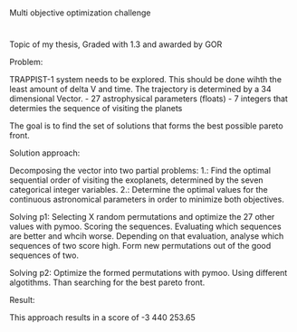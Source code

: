 #
Multi objective optimization challenge
#
Topic of my thesis, Graded with 1.3 and awarded by GOR

Problem:

TRAPPIST-1 system needs to be explored. This should be done wihth the least amount of delta V and time.
The trajectory is determined by a 34 dimensional Vector.
	- 27 astrophysical parameters (floats)
	- 7  integers that determies the sequence of visiting the planets

The goal is to find the set of solutions that forms the best possible pareto front.

Solution approach:

Decomposing the vector into two partial problems:
 1.: Find the optimal sequential order of visiting the exoplanets, determined by the seven categorical integer variables.
 2.: Determine the optimal values for the continuous astronomical parameters in order to minimize both objectives.

Solving p1:
	Selecting X random permutations and optimize the 27 other values with pymoo.
	Scoring the sequences.
	Evaluating which sequences are better and whcih worse.
	Depending on that evaluation, analyse which sequences of two score high.
	Form new permutations out of the good sequences of two.
	
Solving p2:
	Optimize the formed permutations with pymoo. Using different algotithms. Than searching for the best pareto front.
	
Result:

This approach results in a score of -3 440 253.65

	
	
	
